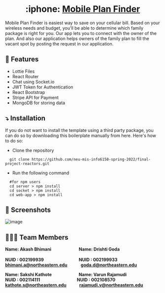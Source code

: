 

<h1 align="center"> :iphone: <a href="#">Mobile Plan Finder</a></h1>
<!-- <div align="center">
    <img src="./src/assets/react-logo.svg" alt="react" width="85"/>
    <img src="./src/assets/ts-logo.svg" alt="ts" width="60" />
    <img src="./src/assets/redux-logo.svg" alt="redux" width="60" />
    <img src="./src/assets/router-logo.svg" alt="react-router" width="60">
</div> -->

Mobile Plan Finder is easiest way to save on your cellular bill. Based on your wireless needs and budget, you'll be able to determine which family package is right for you. Our app lets you to connect with the owner of the plan. And also our application helps owners of the family plan to fill the vacant spot by posting the request in our application.

## :star2: Features

- Lottie Files
- React Router
- Chat using Socket.io
- JWT Token for Authentication
- React Bootstrap 
- Stripe API for Payment
- MongoDB for storing data


## :arrow_heading_down: Installation
<!-- - Install the boilerplate using the following command: -->

If you do not want to install the template using a third party package, you can do so by downloading this boilerplate manually from here. Here's how to do so:

- Clone the repository

```shell
  git clone https://github.com/neu-mis-info6150-spring-2022/final-project-reactors.git
```

- Run the following command

```shell
  #for npm users
  cd server > npm install
  cd socket > npm install
  cd web-app > npm install
```


## :camera_flash: Screenshots

![image](https://user-images.githubusercontent.com/92939854/165553567-2cb5c6bf-7c6b-490a-ad21-704bffe5fe79.png)


## :people_holding_hands: Team Members 

<b>Name: Akash Bhimani</b>&emsp;&emsp;&emsp;&emsp;&nbsp;&nbsp;&nbsp;&nbsp;&nbsp;&emsp;<b>Name: Drishti Goda</b>&emsp;&emsp;&emsp;&emsp;&emsp;&emsp;<br />	
<b>NUID : 002199939</b>&emsp;&emsp;&emsp;&emsp;&emsp;&emsp;&nbsp;&nbsp;&nbsp;&nbsp;&emsp;<b>NUID : 002199933</b>&emsp;&emsp;&emsp;&emsp;&emsp;&emsp;&emsp; <br/>
<b>bhimani.a@northeastern.edu</b>&emsp;&nbsp;&nbsp;&nbsp;&nbsp;&emsp;<b>goda.d@northeastern.edu</b>&emsp;&emsp;&emsp;


<b>Name: Sakshi Kathote</b>&emsp;&emsp;&emsp;&emsp;&emsp;&emsp;&nbsp;<b>Name: Varun Rajamudi</b></br>
<b>NUID : 002114111</b>&emsp;&emsp;&emsp;&emsp;&emsp;&emsp;&emsp;&emsp;&nbsp;&nbsp;<b>NUID : 002108570</b></br>
<b>kathote.s@northeastern.edu</b>&emsp;&emsp;&emsp;<b>rajamudi.v@northeastern.edu</b>






<!-- <h6>Akash Bhimani</h6>&emsp;&emsp;&emsp;&emsp;&nbsp;&nbsp;what&nbsp;&nbsp;&nbsp;&emsp;<h6>Drishti Goda</h6>&emsp;&emsp;&emsp;&emsp;&emsp;&emsp;<h6>Sakshi Kathote</h6>&emsp;&emsp;&emsp;&emsp;&emsp;&emsp;&nbsp;<h6>Varun Rajamudi</h6><br />	
<h6>NUID : 002199939</h6>&emsp;&emsp;&emsp;&emsp;&nbsp;&nbsp;&nbsp;&nbsp;&emsp;<h6>NUID : 002199933</h6>&emsp;&emsp;&emsp;&emsp;&emsp;&emsp;<h6>NUID : 002114111</h6>&emsp;&emsp;&emsp;&emsp;&emsp;&emsp;&nbsp;&nbsp;<h6>NUID : 002108570</h6><br/>
<h6>bhimani.a@northeastern.edu</h6>&emsp;&nbsp;&nbsp;&nbsp;&nbsp;&emsp;<h6>goda.d@northeastern.edu</h6>&emsp;&emsp;&emsp;<h6>kathote.s@northeastern.edu</h6>&emsp;&emsp;&emsp;<h6>rajamudi.v@northeastern.edu</h6>
 -->
	

<!-- Repositiory: https://github.com/neu-mis-info6150-spring-2022/final-project-reactors

Introduction: In this project we are making a Mobile family plan finder where we are using ReactJS, NodeJS and MongoDB

Features:
Frontend: ReactJS
Backend: NodeJS
Database: MongoDB
Styles: Bootstrap     -->
